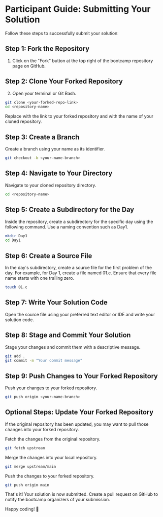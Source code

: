# Participant Guide: Submitting Your Solution

Follow these steps to successfully submit your solution:

## Step 1: Fork the Repository

1. Click on the "Fork" button at the top right of the bootcamp repository page on GitHub.

## Step 2: Clone Your Forked Repository

2. Open your terminal or Git Bash.

```bash
git clone <your-forked-repo-link>
cd <repository-name>
```
Replace <your-forked-repo-link> with the link to your forked repository and <repository-name> with the name of your cloned repository.

## Step 3: Create a Branch
Create a branch using your name as its identifier.
```bash
git checkout -b <your-name-branch>
```
## Step 4: Navigate to Your Directory
Navigate to your cloned repository directory.
```bash
cd <repository-name>
```
## Step 5: Create a Subdirectory for the Day
Inside the repository, create a subdirectory for the specific day using the following command. Use a naming convention such as Day1.
```bash
mkdir Day1
cd Day1
```
## Step 6: Create a Source File
In the day's subdirectory, create a source file for the first problem of the day. For example, for Day 1, create a file named 01.c. Ensure that every file name starts with one trailing zero.
```bash
touch 01.c
```
## Step 7: Write Your Solution Code
Open the source file using your preferred text editor or IDE and write your solution code.
## Step 8: Stage and Commit Your Solution
Stage your changes and commit them with a descriptive message.
```bash
git add .
git commit -m "Your commit message"
```
## Step 9: Push Changes to Your Forked Repository
Push your changes to your forked repository.
```bash
git push origin <your-name-branch>
```
## Optional Steps: Update Your Forked Repository
If the original repository has been updated, you may want to pull those changes into your forked repository.

Fetch the changes from the original repository.
```bash
git fetch upstream
```
Merge the changes into your local repository.
```bash
git merge upstream/main
```
Push the changes to your forked repository.
```bash
git push origin main
```
That's it! Your solution is now submitted. Create a pull request on GitHub to notify the bootcamp organizers of your submission.

Happy coding! 🚀
